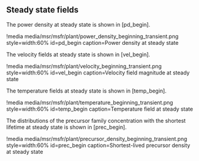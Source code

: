 ## Steady state fields

The power density at steady state is shown in [pd_begin].

!media media/msr/msfr/plant/power_density_beginning_transient.png
    style=width:60%
    id=pd_begin
    caption=Power density at steady state

The velocity fields at steady state is shown in [vel_begin].

!media media/msr/msfr/plant/velocity_beginning_transient.png
    style=width:60%
    id=vel_begin
    caption=Velocity field magnitude at steady state

The temperature fields at steady state is shown in [temp_begin].

!media media/msr/msfr/plant/temperature_beginning_transient.png
    style=width:60%
    id=temp_begin
    caption=Temperature field at steady state

The distributions of the precursor family concentration with the shortest lifetime at steady state is shown in [prec_begin].

!media media/msr/msfr/plant/precursor_density_beginning_transient.png
    style=width:60%
    id=prec_begin
    caption=Shortest-lived precursor density at steady state